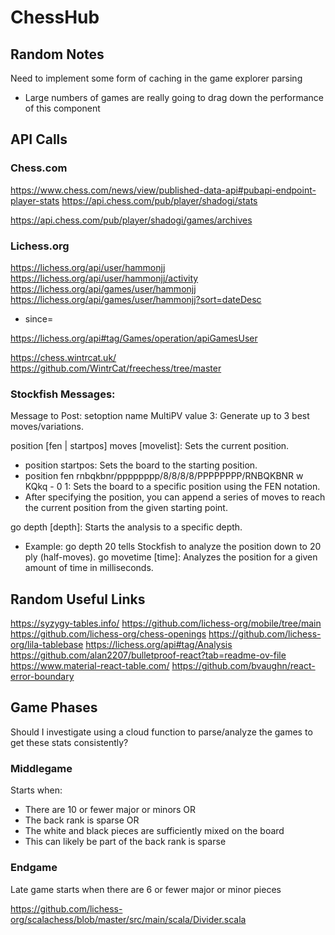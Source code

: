 # ChessHub

## Random Notes

Need to implement some form of caching in the game explorer parsing

- Large numbers of games are really going to drag down the performance of this component

## API Calls

### Chess.com

https://www.chess.com/news/view/published-data-api#pubapi-endpoint-player-stats
https://api.chess.com/pub/player/shadogi/stats

https://api.chess.com/pub/player/shadogi/games/archives

### Lichess.org

https://lichess.org/api/user/hammonjj
https://lichess.org/api/user/hammonjj/activity
https://lichess.org/api/games/user/hammonjj
https://lichess.org/api/games/user/hammonjj?sort=dateDesc

- since=<epochtime>

https://lichess.org/api#tag/Games/operation/apiGamesUser

https://chess.wintrcat.uk/
https://github.com/WintrCat/freechess/tree/master

### Stockfish Messages:

Message to Post:
setoption name MultiPV value 3: Generate up to 3 best moves/variations.

position [fen | startpos] moves [movelist]: Sets the current position.

- position startpos: Sets the board to the starting position.
- position fen rnbqkbnr/pppppppp/8/8/8/8/PPPPPPPP/RNBQKBNR w KQkq - 0 1: Sets the board to a specific position using the FEN notation.
- After specifying the position, you can append a series of moves to reach the current position from the given starting point.

go depth [depth]: Starts the analysis to a specific depth.

- Example: go depth 20 tells Stockfish to analyze the position down to 20 ply (half-moves).
  go movetime [time]: Analyzes the position for a given amount of time in milliseconds.

## Random Useful Links

https://syzygy-tables.info/
https://github.com/lichess-org/mobile/tree/main
https://github.com/lichess-org/chess-openings
https://github.com/lichess-org/lila-tablebase
https://lichess.org/api#tag/Analysis
https://github.com/alan2207/bulletproof-react?tab=readme-ov-file
https://www.material-react-table.com/
https://github.com/bvaughn/react-error-boundary

## Game Phases

Should I investigate using a cloud function to parse/analyze the games to get these stats consistently?

### Middlegame

Starts when:

- There are 10 or fewer major or minors OR
- The back rank is sparse OR
- The white and black pieces are sufficiently mixed on the board
- This can likely be part of the back rank is sparse

### Endgame

Late game starts when there are 6 or fewer major or minor pieces

https://github.com/lichess-org/scalachess/blob/master/src/main/scala/Divider.scala
